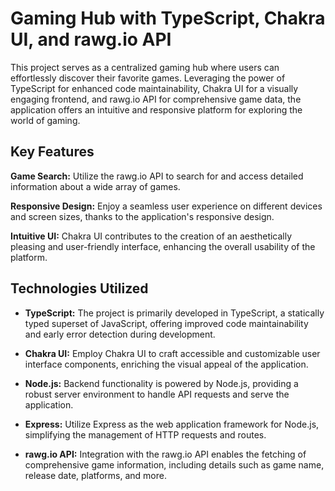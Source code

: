 # Gaming Hub with TypeScript, Chakra UI, and rawg.io API

This project serves as a centralized gaming hub where users can effortlessly discover their favorite games. Leveraging the power of TypeScript for enhanced code maintainability, Chakra UI for a visually engaging frontend, and rawg.io API for comprehensive game data, the application offers an intuitive and responsive platform for exploring the world of gaming.

## Key Features

**Game Search:** Utilize the rawg.io API to search for and access detailed information about a wide array of games.

**Responsive Design:** Enjoy a seamless user experience on different devices and screen sizes, thanks to the application's responsive design.

**Intuitive UI:** Chakra UI contributes to the creation of an aesthetically pleasing and user-friendly interface, enhancing the overall usability of the platform.

## Technologies Utilized

- **TypeScript:** The project is primarily developed in TypeScript, a statically typed superset of JavaScript, offering improved code maintainability and early error detection during development.

- **Chakra UI:** Employ Chakra UI to craft accessible and customizable user interface components, enriching the visual appeal of the application.

- **Node.js:** Backend functionality is powered by Node.js, providing a robust server environment to handle API requests and serve the application.

- **Express:** Utilize Express as the web application framework for Node.js, simplifying the management of HTTP requests and routes.

- **rawg.io API:** Integration with the rawg.io API enables the fetching of comprehensive game information, including details such as game name, release date, platforms, and more.

